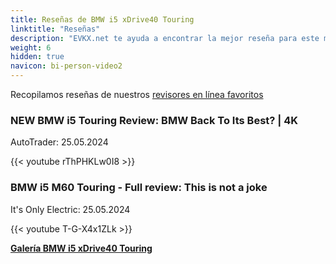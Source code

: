```yaml
---
title: Reseñas de BMW i5 xDrive40 Touring
linktitle: "Reseñas"
description: "EVKX.net te ayuda a encontrar la mejor reseña para este modelo."
weight: 6
hidden: true
navicon: bi-person-video2
---
```

Recopilamos reseñas de nuestros [revisores en línea favoritos](../../../../../guides/evreviewers/)

<div class="container text-center shadow p-2 pe-4 mb-5 bg-body-tertiary rounded border">
<h3>NEW BMW i5 Touring Review: BMW Back To Its Best? | 4K</h3>
<p>AutoTrader: 25.05.2024</p>

{{< youtube rThPHKLw0I8 >}}

</div>
<div class="container text-center shadow p-2 pe-4 mb-5 bg-body-tertiary rounded border">
<h3>BMW i5 M60 Touring - Full review: This is not a joke</h3>
<p>It's Only Electric: 25.05.2024</p>

{{< youtube T-G-X4x1ZLk >}}

</div>
<div class="mt-3 mb-3">
<a href="../gallery/" class="text-decoration-none text-black">
<strong><i class="bi-arrow-left"></i>Galería  </strong>
</a>
<a href="../" class="text-decoration-none text-black float-end">
<strong>BMW i5 xDrive40 Touring <i class="bi-arrow-right"></i></strong>
</a>
</div>
